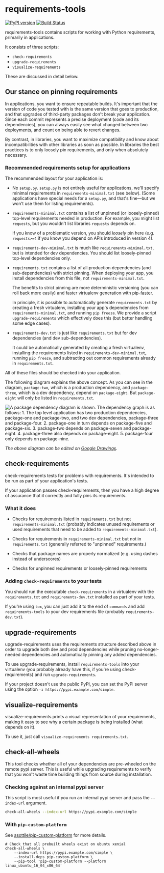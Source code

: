 requirements-tools
========

[![PyPI version](https://badge.fury.io/py/requirements-tools.svg)](https://pypi.python.org/pypi/requirements-tools)
[![Build Status](https://travis-ci.org/Yelp/requirements-tools.svg?branch=master)](https://travis-ci.org/Yelp/requirements-tools)

requirements-tools contains scripts for working with Python requirements,
primarily in applications.

It consists of three scripts:

  * `check-requirements`
  * `upgrade-requirements`
  * `visualize-requirements`

These are discussed in detail below.


## Our stance on pinning requirements

In applications, you want to ensure repeatable builds. It's important that the
version of code you tested with is the same version that goes to production,
and that upgrades of third-party packages don't break your application. Since
each commit represents a precise deployment (code and its dependencies), you
can always easily see what changed between two deployments, and count on being
able to revert changes.

By contrast, in libraries, you want to maximize compatibility and know about
incompatibilities with other libraries as soon as possible. In libraries the
best practices is to only loosely pin requirements, and only when absolutely
necessary.


### Recommended requirements setup for applications

The recommended layout for your application is:

* No `setup.py`.  `setup.py` is not entirely useful for applications, we'll
  specify minimal requirements in `requirements-minimal.txt` (see below).
  (Some applications have special needs for a `setup.py`, and that's fine—but
  we won't use them for listing requirements).

* `requirements-minimal.txt` contains a list of unpinned (or loosely-pinned)
  top-level requirements needed in production. For example, you might list
  `requests`, but you wouldn't list libraries `requests` depends on.

  If you know of a problematic version, you should *loosely* pin here (e.g.
  `requests>=4` if you know you depend on APIs introduced in version 4).

* `requirements-dev-minimal.txt` is much like `requirements-minimal.txt`, but
  is intended for dev dependencies. You should list loosely-pinned top-level
  dependencies only.

* `requirements.txt` contains a list of all production dependencies (and
  sub-dependencies) with strict pinning. When deploying your app, you install
  dependencies from this file, not `requirements-minimal.txt`.

  The benefits to strict pinning are more deterministic versioning (you can
  roll back more easily) and faster virtualenv generation with
  [pip-faster](https://github.com/Yelp/pip-faster).

  In principle, it is possible to automatically generate `requirements.txt` by
  creating a fresh virtualenv, installing your app's dependencies from
  `requirements-minimal.txt`, and running `pip freeze`. We provide a script
  `upgrade-requirements` which effectively does this (but better handling some
  edge cases).

* `requirements-dev.txt` is just like `requirements.txt` but for dev
  dependencies (and dev sub-dependencies).

  It could be automatically generated by creating a fresh virtualenv,
  installing the requirements listed in `requirements-dev-minimal.txt`, running
  `pip freeze`, and subtracting out common requirements already in
  `requirements.txt`.

All of these files should be checked into your application.

The following diagram explains the above concept. As you can see in the diagram, `package-two`, which is a production dependency, and `package-three`, which is a dev dependency, depend on `package-eight`. But `package-eight` will only be listed in `requirements.txt`.

![A package dependency diagram is shown. The dependency graph is as follows: 1. The top level application has two production dependencies, package-one and package-two, and two dev dependencies, package-three and package-four. 2. package-one in turn depends on package-five and package-six. 3. package-two depends on package-seven and package-eight. 4. package-three also depends on package-eight. 5. package-four only depends on package-nine.](https://docs.google.com/drawings/d/e/2PACX-1vTezwHVxvTdsL0Ta5ruvXFYBYw3XYlvcENlSOUe7wehLwb8yz-q4QKc5TZAm2FtYm0e92NrlgnSJLDL/pub?w=960&h=720)

_The above diagram can be edited on [Google Drawings](https://docs.google.com/drawings/d/1FewA-gmh7vjuatHQlM_u7N56riyLfoH12huVOU0v1MA/edit)._


## check-requirements

check-requirements tests for problems with requirements. It's intended to be
run as part of your application's tests.

If your application passes check-requirements, then you have a high degree of
assurance that it correctly and fully pins its requirements.


### What it does

* Checks for requirements listed in `requirements.txt` but not
  `requirements-minimal.txt` (probably indicates unused requirements or used
  requirements that need to be added to `requirements-minimal.txt`).

* Checks for requirements in `requirements-minimal.txt` but not in
  `requirements.txt` (generally referred to "unpinned" requirements.)

* Checks that package names are properly normalized (e.g. using dashes instead
  of underscores)

* Checks for unpinned requirements or loosely-pinned requirements


### Adding `check-requirements` to your tests

You should run the executable `check-requirements` in a virtualenv with the
`requirements.txt` and `requirements-dev.txt` installed as part of your
tests.

If you're using `tox`, you can just add it to the end of `commands` and add
`requirements-tools` to your dev requirements file (probably
`requirements-dev.txt`).


## upgrade-requirements

upgrade-requirements uses the requirements structure described above in order
to upgrade both dev and prod dependencies while pruning no-longer-needed
dependencies and automatically pinning any added dependencies.

To use upgrade-requirements, install `requirements-tools` into your virtualenv
(you probably already have this, if you're using check-requirements) and run
`upgrade-requirements`.

If your project doesn't use the public PyPI, you can set the PyPI server using
the option `-i https://pypi.example.com/simple`.


## visualize-requirements

visualize-requirements prints a visual representation of your requirements,
making it easy to see why a certain package is being installed (what depends on
it).

To use it, just call `visualize-requirements requirements.txt`.

## check-all-wheels

This tool checks whether all of your dependencies are pre-wheeled on the
remote pypi server.  This is useful while upgrading requirements to verify
that you won't waste time building things from source during installation.

### Checking against an internal pypi server

This script is most useful if you run an internal pypi server and pass the
`--index-url` argument.

```bash
check-all-wheels --index-url https://pypi.example.com/simple
```

### With `pip-custom-platform`

See [asottile/pip-custom-platform](https://github.com/asottile/pip-custom-platform)
for more details.

```
# Check that all prebuilt wheels exist on ubuntu xenial
check-all-wheels \
    --index-url https://pypi.example.com/simple \
    --install-deps pip-custom-platform \
    --pip-tool 'pip-custom-platform --platform linux_ubuntu_16_04_x86_64'
```
